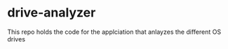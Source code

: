 # drive-analyzer
This repo holds the code for the applciation that anlayzes the different OS drives
